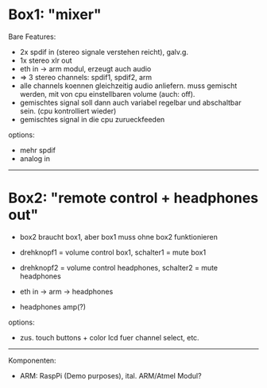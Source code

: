 Box1: "mixer"
=============

Bare Features:

- 2x spdif in (stereo signale verstehen reicht), galv.g.
- 1x stereo xlr out
- eth in -> arm modul, erzeugt auch audio
- => 3 stereo channels: spdif1, spdif2, arm
- alle channels koennen gleichzeitig audio anliefern. muss gemischt werden, mit von cpu einstellbaren volume (auch: off).
- gemischtes signal soll dann auch variabel regelbar und abschaltbar sein. (cpu kontrolliert wieder)
- gemischtes signal in die cpu zurueckfeeden

options:

- mehr spdif
- analog in

-----

Box2: "remote control + headphones out"
=======================================

- box2 braucht box1, aber box1 muss ohne box2 funktionieren

- drehknopf1 = volume control box1, schalter1 = mute box1
- drehknopf2 = volume control headphones, schalter2 = mute headphones
- eth in -> arm -> headphones
- headphones amp(?)

options:
- zus. touch buttons + color lcd fuer channel select, etc.


-----

Komponenten:

- ARM: RaspPi (Demo purposes), ital. ARM/Atmel Modul?
